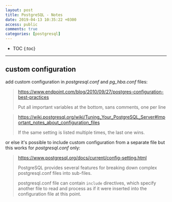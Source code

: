 ```yaml
---
layout: post
title: PostgreSQL - Notes
date: 2019-04-13 10:35:22 +0300
access: public
comments: true
categories: [postgresql]
---
```


<!-- more -->

* TOC
{:toc}
<hr>

custom configuration
--------------------

add custom configuration in _postgresql.conf_ and _pg_hba.conf_ files:

> <https://www.endpoint.com/blog/2010/09/27/postgres-configuration-best-practices>
>
> Put all important variables at the bottom, sans comments, one per line

> <https://wiki.postgresql.org/wiki/Tuning_Your_PostgreSQL_Server#Important_notes_about_configuration_files>
>
> If the same setting is listed multiple times, the last one wins.

or else it's possible to include custom configuration from a separate file but
this works for _postgresql.conf_ only:

> <https://www.postgresql.org/docs/current/config-setting.html>
>
> PostgreSQL provides several features for breaking down complex postgresql.conf
> files into sub-files.
>
> postgresql.conf file can contain `include` directives, which specify another
> file to read and process as if it were inserted into the configuration file at
> this point.
